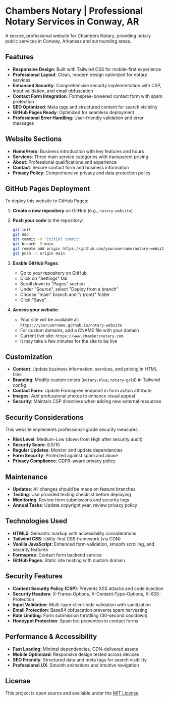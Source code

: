 # Chambers Notary | Professional Notary Services in Conway, AR

A secure, professional website for Chambers Notary, providing notary public services in Conway, Arkansas and surrounding areas.

## Features

- **Responsive Design**: Built with Tailwind CSS for mobile-first experience
- **Professional Layout**: Clean, modern design optimized for notary services
- **Enhanced Security**: Comprehensive security implementation with CSP, input validation, and email obfuscation
- **Contact Form Integration**: Formspree-powered contact form with spam protection
- **SEO Optimized**: Meta tags and structured content for search visibility
- **GitHub Pages Ready**: Optimized for seamless deployment
- **Professional Error Handling**: User-friendly validation and error messages

## Website Sections

- **Home/Hero**: Business introduction with key features and hours
- **Services**: Three main service categories with transparent pricing
- **About**: Professional qualifications and experience
- **Contact**: Secure contact form and business information
- **Privacy Policy**: Comprehensive privacy and data protection policy

## GitHub Pages Deployment

To deploy this website to GitHub Pages:

1. **Create a new repository** on GitHub (e.g., `notary-website`)

2. **Push your code** to the repository:
   ```bash
   git init
   git add .
   git commit -m "Initial commit"
   git branch -M main
   git remote add origin https://github.com/yourusername/notary-website.git
   git push -u origin main
   ```

3. **Enable GitHub Pages**:
   - Go to your repository on GitHub
   - Click on "Settings" tab
   - Scroll down to "Pages" section
   - Under "Source", select "Deploy from a branch"
   - Choose "main" branch and "/ (root)" folder
   - Click "Save"

4. **Access your website**:
   - Your site will be available at: `https://yourusername.github.io/notary-website`
   - For custom domains, add a CNAME file with your domain
   - Current live site: `https://www.chambersnotary.com`
   - It may take a few minutes for the site to be live

## Customization

- **Content**: Update business information, services, and pricing in HTML files
- **Branding**: Modify custom colors (`notary-blue`, `notary-gold`) in Tailwind config
- **Contact Form**: Update Formspree endpoint in form action attribute
- **Images**: Add professional photos to enhance visual appeal
- **Security**: Maintain CSP directives when adding new external resources

## Security Considerations

This website implements professional-grade security measures:

- **Risk Level**: Medium-Low (down from High after security audit)
- **Security Score**: 8.5/10
- **Regular Updates**: Monitor and update dependencies
- **Form Security**: Protected against spam and abuse
- **Privacy Compliance**: GDPR-aware privacy policy

## Maintenance

- **Updates**: All changes should be made on feature branches
- **Testing**: Use provided testing checklist before deploying
- **Monitoring**: Review form submissions and security logs
- **Annual Tasks**: Update copyright year, review privacy policy

## Technologies Used

- **HTML5**: Semantic markup with accessibility considerations
- **Tailwind CSS**: Utility-first CSS framework (via CDN)
- **Vanilla JavaScript**: Enhanced form validation, smooth scrolling, and security features
- **Formspree**: Contact form backend service
- **GitHub Pages**: Static site hosting with custom domain

## Security Features

- **Content Security Policy (CSP)**: Prevents XSS attacks and code injection
- **Security Headers**: X-Frame-Options, X-Content-Type-Options, X-XSS-Protection
- **Input Validation**: Multi-layer client-side validation with sanitization
- **Email Protection**: Base64 obfuscation prevents spam harvesting
- **Rate Limiting**: Form submission throttling (30-second cooldown)
- **Honeypot Protection**: Spam bot prevention in contact forms

## Performance & Accessibility

- **Fast Loading**: Minimal dependencies, CDN-delivered assets
- **Mobile Optimized**: Responsive design tested across devices
- **SEO Friendly**: Structured data and meta tags for search visibility
- **Professional UX**: Smooth animations and intuitive navigation

## License

This project is open source and available under the [MIT License](LICENSE).